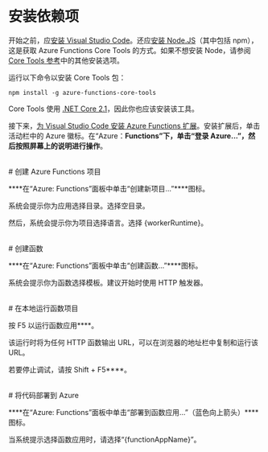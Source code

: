 # 安装依赖项

开始之前，应[安装 Visual Studio Code](https://go.microsoft.com/fwlink/?linkid=2016593)。还应[安装 Node.JS](https://go.microsoft.com/fwlink/?linkid=2016195)（其中包括 npm），这是获取 Azure Functions Core Tools 的方式。如果不想安装 Node，请参阅 [Core Tools 参考](https://go.microsoft.com/fwlink/?linkid=2016192)中的其他安装选项。

运行以下命令以安装 Core Tools 包：

``` npm install -g azure-functions-core-tools ```

Core Tools 使用 [.NET Core 2.1](https://go.microsoft.com/fwlink/?linkid=2016373)，因此你也应该安装该工具。

接下来，[为 Visual Studio Code 安装 Azure Functions 扩展](https://go.microsoft.com/fwlink/?linkid=2016800)。安装扩展后，单击活动栏中的 Azure 徽标。在“Azure：****Functions”下，单击“登录 Azure...”，然后按照屏幕上的说明进行操作****。

<br/>
# 创建 Azure Functions 项目

****在“Azure: Functions”面板中单击“创建新项目…”****图标。

系统会提示你为应用选择目录。选择空目录。

然后，系统会提示你为项目选择语言。选择 {workerRuntime}。

<br/>
# 创建函数

****在“Azure: Functions”面板中单击“创建函数…”****图标。

系统会提示你为函数选择模板。建议开始时使用 HTTP 触发器。

<br/>
# 在本地运行函数项目

按 F5 以运行函数应用****。

该运行时将为任何 HTTP 函数输出 URL，可以在浏览器的地址栏中复制和运行该 URL。

若要停止调试，请按 Shift + F5****。

<br/>
# 将代码部署到 Azure

****在“Azure: Functions”面板中单击“部署到函数应用…”（蓝色向上箭头）****图标。

当系统提示选择函数应用时，请选择“{functionAppName}”。
